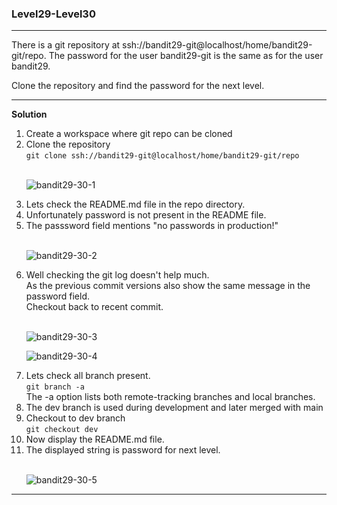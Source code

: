 ### Level29-Level30

<hr>
There is a git repository at ssh://bandit29-git@localhost/home/bandit29-git/repo. The password for the user bandit29-git is the same as for the user bandit29.

Clone the repository and find the password for the next level.
<hr/>

<b>Solution</b><br/>

<p>
<ol>

<li>Create a workspace where git repo can be cloned</li>
<li>Clone the repository <br/>
<code>git clone ssh://bandit29-git@localhost/home/bandit29-git/repo</code></li>
<br/>

![bandit29-30-1](https://user-images.githubusercontent.com/88927842/183973234-07695ea4-6b6d-4a08-a6e7-17453f725aad.png)

<li>Lets check the README.md file in the repo directory.</li>
<li>Unfortunately password is not present in the README file.</li>
<li>The passsword field mentions "no passwords in production!"</li>
<br/>

![bandit29-30-2](https://user-images.githubusercontent.com/88927842/183973253-eefeab8a-42f5-4811-910e-c3f1a324afb0.png)

<li>Well checking the git log doesn't help much.<br/>As the previous commit versions also show the same message in the password field.<br/>
Checkout back to recent commit.</li>
<br/>

![bandit29-30-3](https://user-images.githubusercontent.com/88927842/183973258-72a4be62-2d62-49a1-87ce-ef077fb305ec.png)

![bandit29-30-4](https://user-images.githubusercontent.com/88927842/183973284-d62a2cb0-7762-4e6f-8828-1b0bb2c2a9a6.png)

<li>Lets check all branch present.<br/>
<code>git branch -a</code><br/>
The -a option lists both remote-tracking branches and local branches.</li>

<li>The dev branch is used during development and later merged with main</li>
<li>Checkout to dev branch<br/>
<code>git checkout dev</code></li>
<li>Now display the README.md file.</li>
<li>The displayed string is password for next level.</li>
<br/>

![bandit29-30-5](https://user-images.githubusercontent.com/88927842/183973320-a86b5258-3468-4993-8808-287fd6d3ffe2.png)

</p>
</ol>
<hr/>